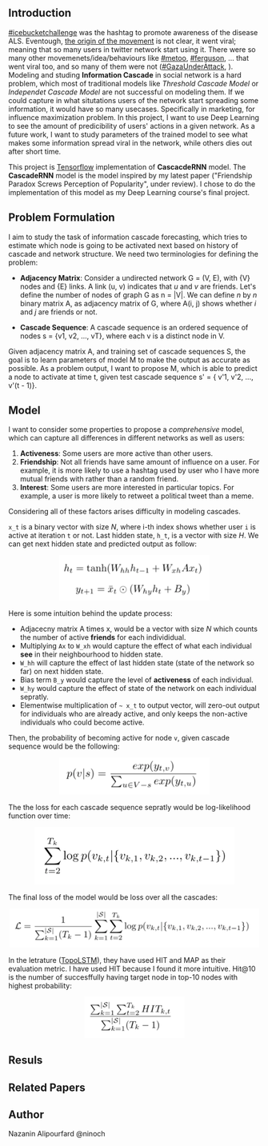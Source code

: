 ## Introduction

[\#icebucketchallenge](https://en.wikipedia.org/wiki/Ice_Bucket_Challenge) was the hashtag to promote awareness of the disease ALS. Eventough, [the origin of the movement](https://en.wikipedia.org/wiki/Ice_Bucket_Challenge#Origins) is not clear, it went viral; meaning that so many users in twitter network start using it. There were so many other movemenets/idea/behaviours like [\#metoo](https://en.wikipedia.org/wiki/Me_Too_movement), [\#ferguson](https://en.wikipedia.org/wiki/Ferguson_unrest), ... that went viral too, and so many of them were not ([\#GazaUnderAttack](https://en.wikipedia.org/wiki/Media_coverage_of_the_2014_Israel%E2%80%93Gaza_conflict),  ). Modeling and studing **Information Cascade** in social network is a hard problem, which most of traditional models like *Threshold Cascade Model* or *Independet Cascade Model* are not successful on modeling them. If we could capture in what situtations users of the network start spreading some information, it would have so many usecases. Specifically in marketing, for influence maximization problem. In this project, I want to use Deep Learning to see the amount of predicibility of users' actions in a given network. As a future work, I want to study parameters of the trained model to see what makes some information spread viral in the network, while others dies out after short time. 

This project is [Tensorflow](https://www.tensorflow.org/) implementation of **CascacdeRNN** model. The **CascadeRNN** model is the model inspired by my latest paper ("Friendship Paradox Screws Perception of Popularity", under review). I chose to do the implementation of this model as my Deep Learning course's final project.

## Problem Formulation 

I aim to study the task of information cascade forecasting, which tries to estimate which node is going to be activated next based on history of cascade and network structure. We need two terminologies for defining the problem: 
* **Adjacency Matrix**: Consider a undirected network G = (V, E), with {V} nodes and {E} links. A link (u, v) indicates that *u* and *v* are friends. Let's define the number of nodes of graph G as n = |V|. We can define *n* by *n* binary matrix A, as adjacency matrix of G, where A(i, j) shows whether *i* and *j* are friends or not. 

* **Cascade Sequence**: A cascade sequence is an ordered sequence of nodes s = {v1, v2, ..., vT}, where each v is a distinct node in V. 

Given adjacency matrix A, and training set of cascade sequences S, the goal is to learn parameters of model M to make the output as accurate as possible. As a problem output, I want to propose M, which is able to predict a node to activate at time t, given test cascade sequence s' = { v'1, v'2, ..., v'(t - 1)}.


## Model 
I want to consider some properties to propose a *comprehensive* model, which can capture all differences in different networks as well as users: 
1. **Activeness**: Some users are more active than other users. 
2. **Friendship**: Not all friends have same amount of influence on a user. For example, it is more likely to use a hashtag used by user who I have more mutual friends with rather than a random friend. 
3. **Interest**: Some users are more interested in particular topics. For example, a user is more likely to retweet a political tweet than a meme. 

Considering all of these factors arises difficulty in modeling cascades. 

`x_t` is a binary vector with size *N*, where i-th index shows whether user `i` is active at iteration `t` or not. Last hidden state, `h_t`, is a vector with size *H*. We can get next hidden state and predicted output as follow:

<p align="center">
    <img src="figs/update.png" width="300"/>
</p>

Here is some intuition behind the update process: 
* Adjacecny matrix A times x, would be a vector with size *N* which counts the number of active **friends** for each individidual. 
* Multiplying `Ax` to `W_xh` would capture the effect of what each individual **see** in their neighbourhood to hidden state. 
* `W_hh` will capture the effect of last hidden state (state of the network so far) on next hidden state. 
* Bias term `B_y` would capture the level of **activeness** of each individual. 
* `W_hy` would capture the effect of state of the network on each individual sepratly. 
* Elementwise multiplication of `~ x_t` to output vector, will zero-out output for individuals who are already active, and only keeps the non-active individuals who could become active. 

Then, the probability of becoming active for node `v`, given cascade sequence would be the following: 
<p align="center">
    <img src="figs/softmax.png" width="300"/>
</p>


The the loss for each cascade sequence sepratly would be log-likelihood function over time: 
<p align="center">
    <img src="figs/cascade_loss.png" width="400"/>
</p>

The final loss of the model would be loss over all the cascades: 
<p align="center">
    <img src="figs/loss.png" width="500"/>
</p>

In the letrature ([TopoLSTM](https://arxiv.org/pdf/1711.10162.pdf)), they have used HIT and MAP as their evaluation metric. I have used HIT because I found it more intuitive. Hit@10 is the number of succesffully having target node in top-10 nodes with highest probability: 
<p align="center">
    <img src="figs/metric.png" width="200"/>
</p>


## Resuls 

## Related Papers

## Author 

Nazanin Alipourfard @ninoch
